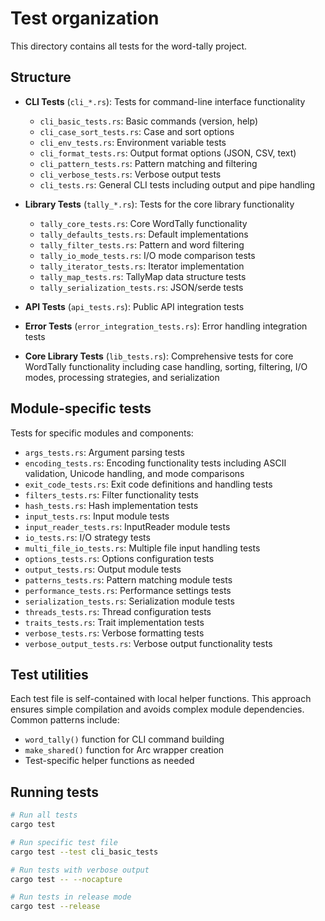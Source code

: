 # Test organization

This directory contains all tests for the word-tally project.

## Structure

- **CLI Tests** (`cli_*.rs`): Tests for command-line interface functionality
  - `cli_basic_tests.rs`: Basic commands (version, help)
  - `cli_case_sort_tests.rs`: Case and sort options
  - `cli_env_tests.rs`: Environment variable tests
  - `cli_format_tests.rs`: Output format options (JSON, CSV, text)
  - `cli_pattern_tests.rs`: Pattern matching and filtering
  - `cli_verbose_tests.rs`: Verbose output tests
  - `cli_tests.rs`: General CLI tests including output and pipe handling

- **Library Tests** (`tally_*.rs`): Tests for the core library functionality
  - `tally_core_tests.rs`: Core WordTally functionality
  - `tally_defaults_tests.rs`: Default implementations
  - `tally_filter_tests.rs`: Pattern and word filtering
  - `tally_io_mode_tests.rs`: I/O mode comparison tests
  - `tally_iterator_tests.rs`: Iterator implementation
  - `tally_map_tests.rs`: TallyMap data structure tests
  - `tally_serialization_tests.rs`: JSON/serde tests

- **API Tests** (`api_tests.rs`): Public API integration tests
- **Error Tests** (`error_integration_tests.rs`): Error handling integration tests
- **Core Library Tests** (`lib_tests.rs`): Comprehensive tests for core WordTally functionality including case handling, sorting, filtering, I/O modes, processing strategies, and serialization

## Module-specific tests

Tests for specific modules and components:
- `args_tests.rs`: Argument parsing tests
- `encoding_tests.rs`: Encoding functionality tests including ASCII validation, Unicode handling, and mode comparisons
- `exit_code_tests.rs`: Exit code definitions and handling tests
- `filters_tests.rs`: Filter functionality tests
- `hash_tests.rs`: Hash implementation tests
- `input_tests.rs`: Input module tests
- `input_reader_tests.rs`: InputReader module tests
- `io_tests.rs`: I/O strategy tests
- `multi_file_io_tests.rs`: Multiple file input handling tests
- `options_tests.rs`: Options configuration tests
- `output_tests.rs`: Output module tests
- `patterns_tests.rs`: Pattern matching module tests
- `performance_tests.rs`: Performance settings tests
- `serialization_tests.rs`: Serialization module tests
- `threads_tests.rs`: Thread configuration tests
- `traits_tests.rs`: Trait implementation tests
- `verbose_tests.rs`: Verbose formatting tests
- `verbose_output_tests.rs`: Verbose output functionality tests

## Test utilities

Each test file is self-contained with local helper functions. This approach ensures simple compilation and avoids complex module dependencies. Common patterns include:
- `word_tally()` function for CLI command building
- `make_shared()` function for Arc wrapper creation
- Test-specific helper functions as needed

## Running tests

```bash
# Run all tests
cargo test

# Run specific test file
cargo test --test cli_basic_tests

# Run tests with verbose output
cargo test -- --nocapture

# Run tests in release mode
cargo test --release
```
